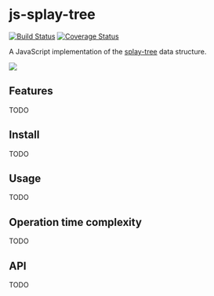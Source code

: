 # js-splay-tree

[![Build Status](https://travis-ci.org/gwtw/js-splay-tree.svg?branch=master)](http://travis-ci.org/gwtw/js-splay-tree)
[![Coverage Status](https://coveralls.io/repos/github/gwtw/js-splay-tree/badge.svg?branch=master)](https://coveralls.io/github/gwtw/js-splay-tree?branch=master)

A JavaScript implementation of the [splay-tree](http://www.growingwiththeweb.com/data-structures/splay-tree/overview/) data structure.

![](http://www.growingwiththeweb.com/images/data-structures/splay-tree/worst-case.svg)

## Features

TODO

## Install

TODO

## Usage

TODO

## Operation time complexity

TODO

## API

TODO
